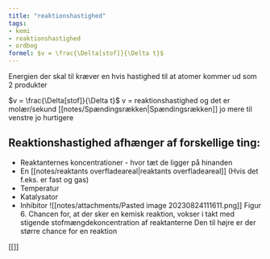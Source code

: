 ```yaml
---
title: "reaktionshastighed"
tags: 
- kemi
- reaktionshastighed
- ordbog
formel: $v = \frac{\Delta[stof]}{\Delta t}$
---
```


Energien der skal til kræver en hvis hastighed til at atomer kommer ud som 2 produkter

$v = \frac{\Delta[stof]}{\Delta t}$
v = reaktionshastighed og det er molær/sekund
[[notes/Spændingsrækken|Spændingsrækken]]
jo mere til venstre jo hurtigere

## Reaktionshastighed afhænger af forskellige ting:
- Reaktanternes koncentrationer - hvor tæt de ligger på hinanden
- En [[notes/reaktants overfladeareal|reaktants overfladeareal]] (Hvis det f.eks. er fast og gas)
- Temperatur
- Katalysator
- Inhibitor
![[notes/attachments/Pasted image 20230824111611.png]]
	Figur 6. Chancen for, at der sker en kemisk reaktion, vokser i takt med stigende stofmængdekoncentration af reaktanterne
Den til højre er der større chance for en reaktion

[[]]